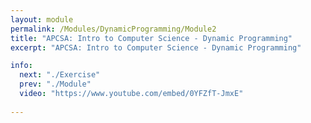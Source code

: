 ```yaml
---
layout: module
permalink: /Modules/DynamicProgramming/Module2
title: "APCSA: Intro to Computer Science - Dynamic Programming"
excerpt: "APCSA: Intro to Computer Science - Dynamic Programming"

info:
  next: "./Exercise"
  prev: "./Module"
  video: "https://www.youtube.com/embed/0YFZfT-JmxE"
  
---
```

